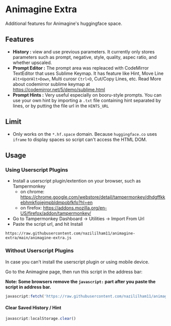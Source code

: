 # Animagine Extra
Additional features for Animagine's huggingface space.

## Features
- **History :** view and use previous parameters. It currently only stores parameters such as prompt, negative, style, quality, aspec ratio, and whether upscaled.
- **Prompt Editor :** The prompt area was repleaced with CodeMirror TextEditor that uses Sublime Keymap. It has feature like Hint, Move Line `Alt+Up`or`Alt+Down`, Multi curosr `Ctrl+D`, Cut/Copy Lines, etc. Read More about codemirror sublime keymap at https://codemirror.net/5/demo/sublime.html
- **Prompt Hints :** Very useful especially on booru-style prompts. You can use your own hint by importing a `.txt` file containing hint separated by lines, or by putting the file url in the `HINTS_URL`


## Limit
- Only works on the `*.hf.space` domain. Because `huggingface.co` uses `iframe` to display spaces so script can't access the HTML DOM.

## Usage

### Using Userscript Plugins
- Install a userscript plugin/extention on your browser, such as Tampermonkey
    + on chrome: https://chrome.google.com/webstore/detail/tampermonkey/dhdgffkkebhmkfjojejmpbldmpobfkfo?hl=en
    + on firefox: https://addons.mozilla.org/en-US/firefox/addon/tampermonkey/
- Go to Tampermonkey Dashboard -> Utilities -> Import From Url
- Paste the script url, and hit Install
```
https://raw.githubusercontent.com/nazililham11/animagine-extra/main/animagine-extra.js
```


### Without Userscript Plugins
In case you can't install the userscript plugin or using mobile device. 

Go to the Animagine page, then run this script in the address bar:

**Note: Some browsers remove the `javascript:` part after you paste the script in address bar.**

```js
javascript:fetch('https://raw.githubusercontent.com/nazililham11/animagine-extra/main/animagine-extra.js').then(r=>r.text()).then(t=>{const x=document.createElement('script');x.innerHTML=t;document.body.append(x)})
```

#### Clear Saved History / Hint
```js
javascript:localStorage.clear()
```